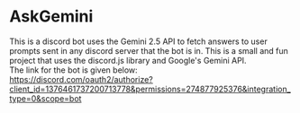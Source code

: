 # AskGemini
This is a discord bot uses the Gemini 2.5 API to fetch answers to user prompts sent in any discord server that the bot is in. This is a small and fun project that uses the discord.js library and Google's Gemini API.
<br>
The link for the bot is given below: <br>
https://discord.com/oauth2/authorize?client_id=1376461737200713778&permissions=274877925376&integration_type=0&scope=bot
